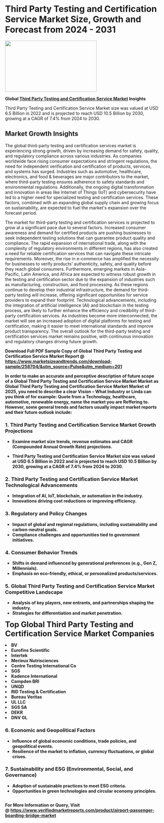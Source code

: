<H1>Third Party Testing and Certification Service Market Size, Growth and Forecast from 2024 - 2031</H1><img class="aligncenter size-medium wp-image-584254" src="https://thirdeyenews.in/wp-content/uploads/2024/09/Global-Market-Research-300x168.jpeg" alt="" width="300" height="168" /><p><strong>Global&nbsp;<a href="https://www.marketsizeandtrends.com/download-sample/258704/&amp;utm_source=Pulse&amp;utm_medium=201">Third Party Testing and Certification Service Market</a> Insights</strong></p><p>Third Party Testing and Certification Service Market size was valued at USD 6.5 Billion in 2022 and is projected to reach USD 10.5 Billion by 2030, growing at a CAGR of 7.4% from 2024 to 2030.</p><p><h2>Market Growth Insights</h2> <p>The global third-party testing and certification services market is experiencing strong growth, driven by increasing demand for safety, quality, and regulatory compliance across various industries. As companies worldwide face rising consumer expectations and stringent regulations, the need for independent verification and certification of products, services, and systems has surged. Industries such as automotive, healthcare, electronics, and food & beverages are major contributors to the market, where third-party testing ensures adherence to safety standards and environmental regulations. Additionally, the ongoing digital transformation and innovation in areas like Internet of Things (IoT) and cybersecurity have led to a higher need for specialized testing and certification services. These factors, combined with an expanding global supply chain and growing focus on sustainability, are expected to fuel the market's expansion over the forecast period.</p> <p><strong></strong></p> <p>The market for third-party testing and certification services is projected to grow at a significant pace due to several factors. Increased consumer awareness and demand for certified products are pushing businesses to seek independent testing solutions that can guarantee product quality and compliance. The rapid expansion of international trade, along with the complexity of regulatory environments in different regions, has also created a need for reliable certification services that can navigate these intricate requirements. Moreover, the rise in e-commerce has amplified the necessity for businesses to verify products' authenticity, safety, and quality before they reach global consumers. Furthermore, emerging markets in Asia-Pacific, Latin America, and Africa are expected to witness robust growth in the testing and certification sector due to the expansion of industries such as manufacturing, construction, and food processing. As these regions continue to develop their industrial infrastructure, the demand for third-party testing will increase, offering significant opportunities for service providers to expand their footprint. Technological advancements, including the integration of artificial intelligence (AI) and blockchain in the testing process, are likely to further enhance the efficiency and credibility of third-party certification services. As industries become more interconnected, the market will see an increased adoption of digital platforms for testing and certification, making it easier to meet international standards and improve product transparency. The overall outlook for the third-party testing and certification services market remains positive, with continuous innovation and regulatory changes driving future growth.</p> <p><strong></p><p><span class=""><strong>Download Full PDF Sample Copy of Global Third Party Testing and Certification Service Market Report</strong> @ <a href="https://www.marketsizeandtrends.com/download-sample/258704/&amp;utm_source=Pulse&amp;utm_medium=201" target="_blank">https://www.marketsizeandtrends.com/download-sample/258704/&amp;utm_source=Pulse&amp;utm_medium=201</a></span></p><p>In order to make an accurate and perceptive description of future scope of a Global&nbsp;Third Party Testing and Certification Service Market Market as Global&nbsp;Third Party Testing and Certification Service Market Market of 2025, you need to describe a clear Vision &ndash; What Industry or Linda can you think of for example: Quote from a Technology, healthcare, automotive, renewable energy, name the market you are Reffering to. However, some general trends and factors usually impact market reports and their future outlook include:</p><h3>1.&nbsp;<strong>Third Party Testing and Certification Service Market Growth Projections</strong></h3><ul><li>Examine market size trends, revenue estimates and CAGR (Compounded Annual Growth Rate) projections.</li><li><p>Third Party Testing and Certification Service Market size was valued at USD 6.5 Billion in 2022 and is projected to reach USD 10.5 Billion by 2030, growing at a CAGR of 7.4% from 2024 to 2030.</p></li></ul><h3>2.&nbsp;<strong>Third Party Testing and Certification Service Market Technological Advancements</strong></h3><ul><li>Integration of AI, IoT, blockchain, or automation in the industry.</li><li>Innovations driving cost reductions or improving efficiency.</li></ul><h3>3.&nbsp;<strong>Regulatory and Policy Changes</strong></h3><ul><li>Impact of global and regional regulations, including sustainability and carbon-neutral goals.</li><li>Compliance challenges and opportunities tied to government initiatives.</li></ul><h3>4.&nbsp;<strong>Consumer Behavior Trends</strong></h3><ul><li>Shifts in demand influenced by generational preferences (e.g., Gen Z, Millennials).</li><li>Emphasis on eco-friendly, ethical, or personalized products/services.</li></ul><h3>5.&nbsp;<strong>Global Third Party Testing and Certification Service Market Competitive Landscape</strong></h3><ul><li>Analysis of key players, new entrants, and partnerships shaping the industry.</li><li>Strategies for differentiation and market penetration.</li></ul><p data-pm-slice="1 1 []"><span style="color: inherit; font-family: inherit; font-size: 25px;">Top Global Third Party Testing and Certification Service Market Companies</span></p><div class="" data-test-id=""><p><li>BV</li><li> Eurofins Scientific</li><li> Intertek</li><li> Merieux Nutrisciences</li><li> Centre Testing International Co</li><li> SGS</li><li> Kadence International</li><li> Campden BRI</li><li> UNQD</li><li> RID Testing & Certification</li><li> Bureau Veritas</li><li> UL LLC</li><li> SGS SA</li><li> DEKR</li><li> DNV GL</li></p></div><h3>6.&nbsp;<strong>Economic and Geopolitical Factors</strong></h3><ul><li>Influence of global economic conditions, trade policies, and geopolitical events.</li><li>Resilience of the market to inflation, currency fluctuations, or global crises.</li></ul><h3>7.&nbsp;<strong>Sustainability and ESG (Environmental, Social, and Governance)</strong></h3><ul><li>Adoption of sustainable practices to meet ESG criteria.</li><li>Opportunities in green technologies and circular economy principles.</li></ul><h2><strong style="font-size: 14px;">For More Information or Query, Visit @&nbsp;</strong><a style="background-color: #ffffff; font-size: 14px;" href="https://www.marketsizeandtrends.com/report/third-party-testing-and-certification-service-market/" target="_blank">https://www.verifiedmarketreports.com/product/airport-passenger-boarding-bridge-market</a></h2>
